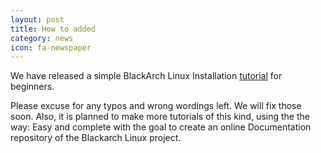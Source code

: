 ```yaml
---
layout: post
title: How to added
category: news
icon: fa-newspaper
---
```


We have released a simple BlackArch Linux Installation [tutorial](blackarch-install.html) for beginners.

Please excuse for any typos and wrong wordings left. We will fix those soon. Also, it is planned to make more tutorials of this kind, using the the way: Easy and complete with the goal to create an online Documentation repository of the Blackarch Linux project.

